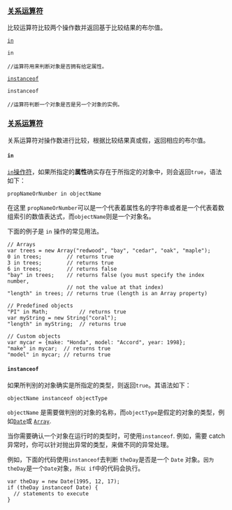 ### [关系运算符](https://developer.mozilla.org/zh-CN/docs/Web/JavaScript/Reference/Operators#关系运算符)

比较运算符比较两个操作数并返回基于比较结果的布尔值。

[`in`](https://developer.mozilla.org/zh-CN/docs/Web/JavaScript/Reference/Operators/in)

```
in

//运算符用来判断对象是否拥有给定属性。
```

[`instanceof`](https://developer.mozilla.org/zh-CN/docs/Web/JavaScript/Reference/Operators/instanceof)

```
instanceof

//运算符判断一个对象是否是另一个对象的实例。
```

### [关系运算符](https://developer.mozilla.org/zh-CN/docs/Web/JavaScript/Guide/Expressions_and_Operators#关系运算符)

关系运算符对操作数进行比较，根据比较结果真或假，返回相应的布尔值。

#### `in`

[`in`操作符](https://developer.mozilla.org/zh-CN/docs/Web/JavaScript/Reference/Operators/in)，如果所指定的**属性**确实存在于所指定的对象中，则会返回`true`，语法如下：

```
propNameOrNumber in objectName
```

在这里 `propNameOrNumber`可以是一个代表着属性名的字符串或者是一个代表着数组索引的数值表达式，而`objectName`则是一个对象名。

下面的例子是 `in` 操作的常见用法。

```
// Arrays
var trees = new Array("redwood", "bay", "cedar", "oak", "maple");
0 in trees;        // returns true
3 in trees;        // returns true
6 in trees;        // returns false
"bay" in trees;    // returns false (you must specify the index number,
                   // not the value at that index)
"length" in trees; // returns true (length is an Array property)

// Predefined objects
"PI" in Math;          // returns true
var myString = new String("coral");
"length" in myString;  // returns true

// Custom objects
var mycar = {make: "Honda", model: "Accord", year: 1998};
"make" in mycar;  // returns true
"model" in mycar; // returns true
```

#### `instanceof`

如果所判别的对象确实是所指定的类型，则返回`true`。其语法如下：

```
objectName instanceof objectType
```

`objectName` 是需要做判别的对象的名称，而`objectType`是假定的对象的类型，例如[`Date`](https://developer.mozilla.org/zh-CN/docs/Web/JavaScript/Reference/Global_Objects/Date)或 [`Array`](https://developer.mozilla.org/zh-CN/docs/Web/JavaScript/Reference/Global_Objects/Array).

当你需要确认一个对象在运行时的类型时，可使用`instanceof`. 例如，需要 catch 异常时，你可以针对抛出异常的类型，来做不同的异常处理。

例如，下面的代码使用`instanceof`去判断 `theDay`是否是一个 `Date` 对象。`因为 theDay`是一个`Date`对象，`所以 if`中的代码会执行。

```
var theDay = new Date(1995, 12, 17);
if (theDay instanceof Date) {
  // statements to execute
}
```